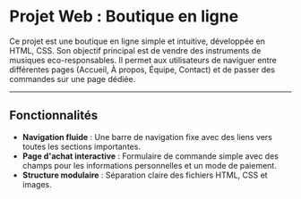 # Projet Web : Boutique en ligne



Ce projet est une boutique en ligne simple et intuitive, développée en HTML, CSS. Son objectif principal est de vendre des instruments de musiques eco-responsables. 
Il permet aux utilisateurs de naviguer entre différentes pages (Accueil, À propos, Équipe, Contact) et de passer des commandes sur une page dédiée.

---

## Fonctionnalités
- **Navigation fluide** : Une barre de navigation fixe avec des liens vers toutes les sections importantes.
- **Page d'achat interactive** : Formulaire de commande simple avec des champs pour les informations personnelles et un mode de paiement.
- **Structure modulaire** : Séparation claire des fichiers HTML, CSS et images.
  
